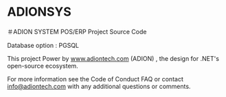 # ADIONSYS 
＃ADION SYSTEM POS/ERP Project Source Code


Database option : PGSQL 

This project Power by www.adiontech.com (ADION) , the design for .NET's open-source ecosystem. 

For more information see the Code of Conduct FAQ or contact info@adiontech.com with any additional questions or comments.
